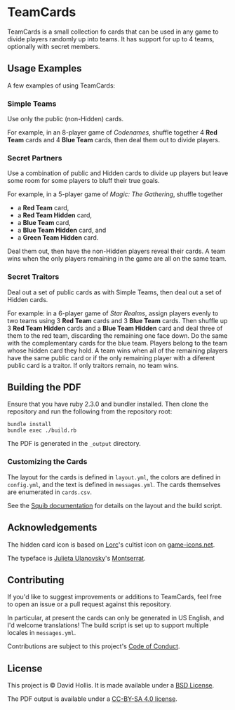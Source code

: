 # TeamCards

TeamCards is a small collection fo cards that can be used in any game to divide players randomly up into teams. It has support for up to 4 teams, optionally with secret members.


## Usage Examples

A few examples of using TeamCards:


### Simple Teams
Use only the public (non-Hidden) cards.

For example, in an 8-player game of _Codenames_, shuffle together 4 **Red Team** cards and 4 **Blue Team** cards, then deal them out to divide players.


### Secret Partners

Use a combination of public and Hidden cards to divide up players but leave some room for some players to bluff their true goals.

For example, in a 5-player game of _Magic: The Gathering_, shuffle together

  - a **Red Team** card,
  - a **Red Team Hidden** card,
  - a **Blue Team** card,
  - a **Blue Team Hidden** card, and
  - a **Green Team Hidden** card.

Deal them out, then have the non-Hidden players reveal their cards. A team wins when the only players remaining in the game are all on the same team.


### Secret Traitors

Deal out a set of public cards as with Simple Teams, then deal out a set of Hidden cards.

For example: in a 6-player game of _Star Realms_, assign players evenly to two teams using 3 **Red Team** cards and 3 **Blue Team** cards. Then shuffle up 3 **Red Team Hidden** cards and a **Blue Team Hidden** card and deal three of them to the red team, discarding the remaining one face down. Do the same with the complementary cards for the blue team. Players belong to the team whose hidden card they hold. A team wins when all of the remaining players have the same public card or if the only remaining player with a diferent public card is a traitor. If only traitors remain, no team wins.


## Building the PDF

Ensure that you have ruby 2.3.0 and bundler installed. Then clone the repository and run the following from the repository root:

```
bundle install
bundle exec ./build.rb
```

The PDF is generated in the `_output` directory.


### Customizing the Cards

The layout for the cards is defined in `layout.yml`, the colors are defined in `config.yml`, and the text is defined in `messages.yml`. The cards themselves are enumerated in `cards.csv`.

See the [Squib documentation][squib] for details on the layout and the build script.

[squib]: http://squib.readthedocs.io/en/v0.13/index.html


## Acknowledgements

The hidden card icon is based on [Lorc][lorc]'s cultist icon on [game-icons.net][gameicons].

The typeface is [Julieta Ulanovsky][julietaula]'s [Montserrat][montserrat].

[lorc]: http://lorcblog.blogspot.com
[gameicons]: http://game-icons.net/lorc/originals/cultist.html
[julietaula]: https://twitter.com/julietulanovsky
[montserrat]: http://montserrat.zkysky.com.ar/en


## Contributing

If you'd like to suggest improvements or additions to TeamCards, feel free to open an issue or a pull request against this repository.

In particular, at present the cards can only be generated in US English, and I'd welcome translations! The build script is set up to support multiple locales in `messages.yml`.

Contributions are subject to this project's [Code of Conduct](CODE_OF_CONDUCT.md).


## License

This project is &copy; David Hollis. It is made available under a [BSD License](LICENSE).

The PDF output is available under a [CC-BY-SA 4.0 license][ccbysa4].

[ccbysa4]: https://creativecommons.org/licenses/by-sa/4.0/
